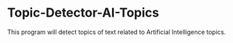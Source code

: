 # Topic-Detector-AI-Topics
This program will detect topics of text related to Artificial Intelligence topics.
